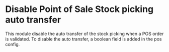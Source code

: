Disable Point of Sale Stock picking auto transfer
==============================================================

This module disable the auto transfer of the stock picking when a POS order is validated.
To disable the auto transfer, a boolean field is added in the pos config.
